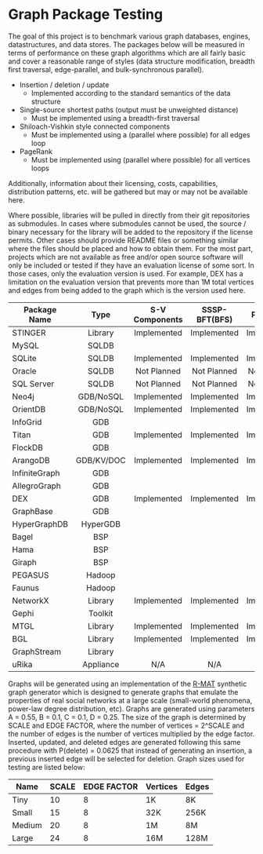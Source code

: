 Graph Package Testing
=====================

The goal of this project is to benchmark various graph databases, engines, datastructures, 
and data stores. The packages below will be measured in terms of performance on these graph 
algorithms which are all fairly basic and cover a reasonable range of styles (data structure
modification, breadth first traversal, edge-parallel, and bulk-synchronous parallel).

- Insertion / deletion / update 
  - Implemented according to the standard semantics of the data structure
- Single-source shortest paths (output must be unweighted distance)
  - Must be implemented using a breadth-first traversal
- Shiloach-Vishkin style connected components
  - Must be implemented using a (parallel where possible) for all edges loop
- PageRank
  - Must be implemented using (parallel where possible) for all vertices loops

Additionally, information about their licensing, costs, capabilities, distribution patterns,
etc. will be gathered but may or may not be available here.

Where possible, libraries will be pulled in directly from their git repositories 
as submodules.  In cases where submodules cannot be used, the source / binary necessary
for the library will be added to the repository if the license permits.  Other cases
should provide README files or something similar where the files should be placed and 
how to obtain them.  For the most part, projects which are not available as free and/or
open source software will only be included or tested if they have an evaluation license
of some sort.  In those cases, only the evaluation version is used.  For example, DEX
has a limitation on the evaluation version that prevents more than 1M total vertices and
edges from being added to the graph which is the version used here.


| Package Name  | Type       |S-V Components| SSSP-BFT(BFS)| PageRank     |Insert/Remove |
|---------------|:----------:|:------------:|:------------:|:------------:|:------------:|
| STINGER       | Library    | Implemented  | Implemented  | Implemented  | Implemented  |
| MySQL         | SQLDB      |              |              |              |              |
| SQLite        | SQLDB      | Implemented  | Implemented  | Implemented  | Implemented  |
| Oracle        | SQLDB      | Not Planned  | Not Planned  | Not Planned  | Not Planned  |
| SQL Server    | SQLDB      | Not Planned  | Not Planned  | Not Planned  | Not Planned  |
| Neo4j         | GDB/NoSQL  | Implemented  | Implemented  | Implemented  | Implemented  |
| OrientDB	| GDB/NoSQL  | Implemented  | Implemented  | Implemented  | Implemented  |
| InfoGrid      | GDB        |              |              |              |              |
| Titan         | GDB        | Implemented  | Implemented  | Implemented  | Implemented  |
| FlockDB       | GDB        |              |              |              |              |
| ArangoDB      | GDB/KV/DOC | Implemented  | Implemented  | Implemented  |              |
| InfiniteGraph | GDB        |              |              |              |              |
| AllegroGraph  | GDB        |              |              |              |              |
| DEX           | GDB        | Implemented  | Implemented  | Implemented  | Implemented  |
| GraphBase     | GDB        |              |              |              |              |
| HyperGraphDB  | HyperGDB   |              |              |              |              |
| Bagel         | BSP        |              |              |              |              |
| Hama          | BSP        |              |              |              |              |
| Giraph        | BSP        |              |              |              |              |
| PEGASUS       | Hadoop     |              |              |              |              |
| Faunus        | Hadoop     |              |              |              |              |
| NetworkX      | Library    | Implemented  | Implemented  | Implemented  | Implemented  |
| Gephi         | Toolkit    |              |              |              |              |
| MTGL          | Library    | Implemented  | Implemented  | Implemented  | Implemented  |
| BGL           | Library    | Implemented  | Implemented  | Implemented  |              |
| GraphStream   | Library    |              |              |              |              |
| uRika         | Appliance  | N/A          | N/A          | N/A          | N/A          |
                                             
Graphs will be generated using an implementation of the [R-MAT](http://repository.cmu.edu/compsci/541/)
synthetic graph generator which is designed to generate graphs that emulate the properties of real
social networks at a large scale (small-world phenomena, power-law degree distribution, etc).
Graphs are generated using parameters A = 0.55, B = 0.1, C = 0.1, D = 0.25.  The size of the
graph is determined by SCALE and EDGE FACTOR, where the number of vertices = 2^SCALE and the number of
edges is the number of vertices multiplied by the edge factor.  Inserted, updated, and deleted edges
are generated following this same procedure with P(delete) = 0.0625 that instead of generating an 
insertion, a previous inserted edge will be selected for deletion. Graph sizes used for testing
are listed below:

| Name    | SCALE | EDGE FACTOR | Vertices | Edges |
|---------|-------|-------------|----------|-------|
| Tiny    | 10    | 8           | 1K       | 8K    |
| Small   | 15    | 8           | 32K      | 256K  |
| Medium  | 20    | 8           | 1M       | 8M    |
| Large   | 24    | 8           | 16M      | 128M  |
